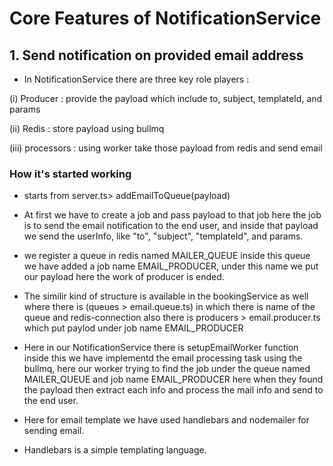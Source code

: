 # Core Features of NotificationService

## 1. Send notification on provided email address

* In NotificationService there are three key role players : 

(i) Producer : provide the payload which include to, subject, templateId, and params

(ii) Redis : store payload using bullmq

(iii) processors : using worker take those payload from redis and send email

### How it's started working 

- starts from server.ts> addEmailToQueue(payload)

* At first we have to create a job and pass payload to that job here the job is to send the email notification to the end user, and inside that payload we send the userInfo, like "to", "subject", "templateId", and params.

* we register a queue in redis named MAILER_QUEUE inside this queue we have added a job name EMAIL_PRODUCER, under this name we put our payload here the work of producer is ended.

* The similir kind of structure is available in the bookingService as well where there is  (queues > email.queue.ts) in which there is name of the queue and redis-connection also there is producers > email.producer.ts which put paylod under job name EMAIL_PRODUCER

* Here in our NotificationService there is setupEmailWorker function inside this we have implementd the email processing task using the bullmq, here our worker trying to find the job under the queue named MAILER_QUEUE and job name EMAIL_PRODUCER here when they found the payload then extract each info and process the mail info and send to the end user.

* Here for email template we have used handlebars and nodemailer for sending email.

* Handlebars is a simple templating language.




